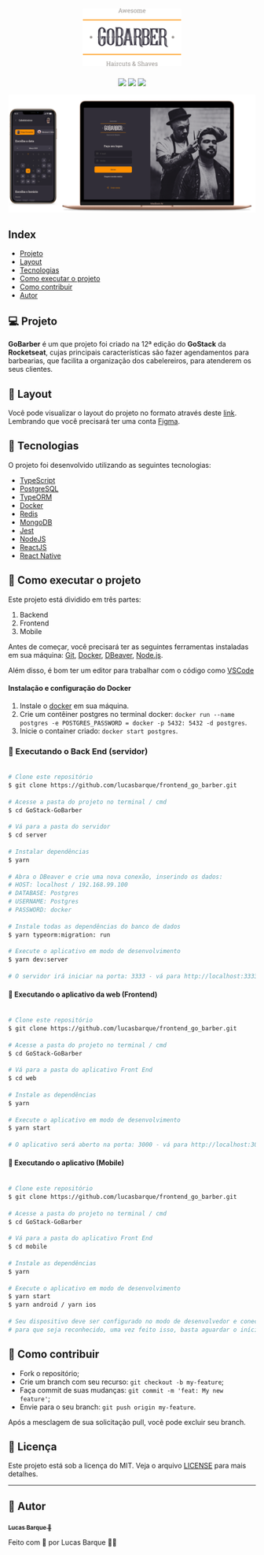 <h1 align="center">
<img src=".github/logo.svg" width="200px">
</h1>

<p align="center">
  <img src="https://img.shields.io/badge/-NodeJS-green" />
  <img src="https://img.shields.io/badge/-ReactJS-blue" />
  <img src="https://img.shields.io/badge/-React Native-9cf" /> <br>
</p>
<img alt="Mockup" src=".github/prototipo.png">

## Index
- [Projeto](#-projeto)
- [Layout](#-layout)
- [Tecnologias](#rocket-tecnologias)
- [Como executar o projeto](#-como-executar-o-projeto)
- [Como contribuir](#-como-contribuir)
- [Autor](#-autor)


## 💻 Projeto

**GoBarber** é um que projeto foi criado na 12ª edição do **GoStack** da **Rocketseat**, cujas principais características são fazer agendamentos para barbearias, que
facilita a organização dos cabelereiros, para atenderem os seus clientes.

## 🎨 Layout
Você pode visualizar o layout do projeto no formato através deste [link](https://www.figma.com/file/BXCihtXXh9p37lGsENV614/GoBarber). Lembrando que você precisará ter uma conta [Figma](https://www.figma.com/).

## :rocket: Tecnologias
O projeto foi desenvolvido utilizando as seguintes tecnologias:
- [TypeScript](https://www.typescriptlang.org)
- [PostgreSQL](https://www.postgresql.org)
- [TypeORM](https://typeorm.io)
- [Docker](https://www.docker.com)
- [Redis](https://redis.io)
- [MongoDB](https://www.mongodb.com)
- [Jest](https://jestjs.io)
- [NodeJS](https://nodejs.org/en/)
- [ReactJS](https://reactjs.org)
- [React Native](https://facebook.github.io/react-native/)

## 🚀 Como executar o projeto

Este projeto está dividido em três partes:
1. Backend
2. Frontend
3. Mobile

Antes de começar, você precisará ter as seguintes ferramentas instaladas em sua máquina:
[Git](https://git-scm.com), [Docker](https://www.docker.com), [DBeaver](https://dbeaver.io), [Node.js](https://nodejs.org/en/).

Além disso, é bom ter um editor para trabalhar com o código como [VSCode](https://code.visualstudio.com/)

#### Instalação e configuração do Docker

1. Instale o [docker](https://www.docker.com/get-started) em sua máquina.
2. Crie um contêiner postgres no terminal docker: ``docker run --name postgres -e POSTGRES_PASSWORD = docker -p 5432: 5432 -d postgres``.
3. Inicie o container criado: ``docker start postgres``.

### 🎲 Executando o Back End (servidor)

```bash

# Clone este repositório
$ git clone https://github.com/lucasbarque/frontend_go_barber.git

# Acesse a pasta do projeto no terminal / cmd
$ cd GoStack-GoBarber

# Vá para a pasta do servidor
$ cd server

# Instalar dependências
$ yarn

# Abra o DBeaver e crie uma nova conexão, inserindo os dados:
# HOST: localhost / 192.168.99.100
# DATABASE: Postgres
# USERNAME: Postgres
# PASSWORD: docker

# Instale todas as dependências do banco de dados
$ yarn typeorm:migration: run

# Execute o aplicativo em modo de desenvolvimento
$ yarn dev:server

# O servidor irá iniciar na porta: 3333 - vá para http://localhost:3333

```

#### 🧭 Executando o aplicativo da web (Frontend)

```bash

# Clone este repositório
$ git clone https://github.com/lucasbarque/frontend_go_barber.git

# Acesse a pasta do projeto no terminal / cmd
$ cd GoStack-GoBarber

# Vá para a pasta do aplicativo Front End
$ cd web

# Instale as dependências
$ yarn

# Execute o aplicativo em modo de desenvolvimento
$ yarn start

# O aplicativo será aberto na porta: 3000 - vá para http://localhost:3000

```

#### 📱 Executando o aplicativo (Mobile)

```bash

# Clone este repositório
$ git clone https://github.com/lucasbarque/frontend_go_barber.git

# Acesse a pasta do projeto no terminal / cmd
$ cd GoStack-GoBarber

# Vá para a pasta do aplicativo Front End
$ cd mobile

# Instale as dependências
$ yarn

# Execute o aplicativo em modo de desenvolvimento
$ yarn start
$ yarn android / yarn ios

# Seu dispositivo deve ser configurado no modo de desenvolvedor e conectado pelo cabo USB em sua máquina,
# para que seja reconhecido, uma vez feito isso, basta aguardar o início do aplicativo.

```

## 🤔 Como contribuir

- Fork o repositório;
- Crie um branch com seu recurso: `git checkout -b my-feature`;
- Faça commit de suas mudanças: `git commit -m 'feat: My new feature'`;
- Envie para o seu branch: `git push origin my-feature`.

Após a mesclagem de sua solicitação pull, você pode excluir seu branch.

## :memo: Licença

Este projeto está sob a licença do MIT. Veja o arquivo [LICENSE](LICENSE.md) para mais detalhes.

---

## 🦸 Autor
<a href="https://www.linkedin.com/in/lucas-barque/">
  <sub><b>Lucas Barque 🚀</b></sub></a>

Feito com :purple_heart: por Lucas Barque 👋🏽

